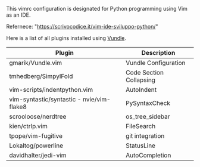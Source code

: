This vimrc configuration is designated for Python programming using Vim as an IDE.

Refernece: "https://scrivocodice.it/vim-ide-sviluppo-python/" 


Here is a list of all plugins installed using [Vundle](https://github.com/VundleVim/Vundle.vim).

| Plugin      | Description |
| ----------- | ----------- |
| gmarik/Vundle.vim | Vundle Configuration |
| tmhedberg/SimpylFold | Code Section Collapsing |
| vim-scripts/indentpython.vim | AutoIndent |
| vim-syntastic/syntastic - nvie/vim-flake8 | PySyntaxCheck |
| scrooloose/nerdtree | os_tree_sidebar |
| kien/ctrlp.vim | FileSearch |
| tpope/vim-fugitive | git integration |
| Lokaltog/powerline | StatusLine |
| davidhalter/jedi-vim | AutoCompletion |
